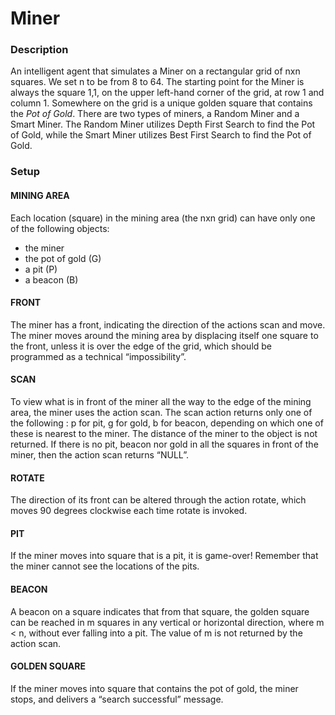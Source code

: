 # Miner

### Description

An intelligent agent that simulates a Miner  on a rectangular grid of nxn squares. We set n to be from 8 to 64.  The starting point for the Miner is always the square 1,1, on the upper left-hand corner of the grid, at row 1 and column 1. Somewhere on the grid is a unique golden square that contains the *Pot of Gold*.  There are two types of miners, a Random Miner and a Smart Miner. The Random Miner utilizes Depth First Search to find the Pot of Gold, while the Smart Miner utilizes Best First Search to find the Pot of Gold.  

 

### Setup

#### MINING AREA

Each location (square) in the mining area (the nxn grid) can have only one of the following objects:

- the miner
- the pot of gold (G)
- a pit (P)
- a beacon (B)

#### FRONT

The miner has a front, indicating the direction of the actions scan and move. The miner moves around the mining area by displacing itself one square to the front, unless it is over the edge of the grid, which should be programmed as a technical “impossibility”.

#### SCAN

To view what is in front of the miner all the way to the edge of the mining area, the miner uses the action scan. The scan action returns only one of the following : p for pit, g for gold, b for beacon, depending on which one of these is nearest to the miner. The distance of the miner to the object is not returned. If there is no pit, beacon nor gold in all the squares in front of the miner, then the action scan returns “NULL”. 

#### ROTATE

The direction of its front can be altered through the action rotate, which moves 90 degrees clockwise each time rotate is invoked.

#### PIT

If the miner moves into square that is a pit, it is game-over! Remember that the miner cannot see the locations of the pits.

#### BEACON

A beacon on a square indicates that from that square, the golden square can be reached in m squares in any vertical or horizontal direction, where m < n, without ever falling into a pit. The value of m is not returned by the action scan.

#### GOLDEN SQUARE

If the miner moves into square that contains the pot of gold,   the miner stops, and delivers a “search successful” message. 
